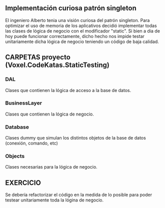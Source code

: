## Implementación curiosa patrón singleton

El ingeniero Alberto tenia una visión curiosa del patrón singleton. Para optimizar el uso de memoria de los aplicativos decidió implementar todas las clases de lógica de negocio con el modificador "static". Si bien a dia de hoy puede funcionar correctamente, dicho hecho nos impide testar unitariamente dicha lógica de negocio teniendo un código de baja calidad.

## CARPETAS proyecto (Voxel.CodeKatas.StaticTesting)

### DAL

Clases que contienen la lógica de acceso a la base de datos.

### BusinessLayer

Clases que contienen la lógica de negocio.

### Database

Clases  dummy que simulan los distintos objetos de la base de datos (conexión, comando, etc)

### Objects

Clases necesarias para la lógica de negocio.


## EXERCICIO

Se debería refactorizar el código en la medida de lo posible para poder testear unitariamente toda la lógina de negocio.


